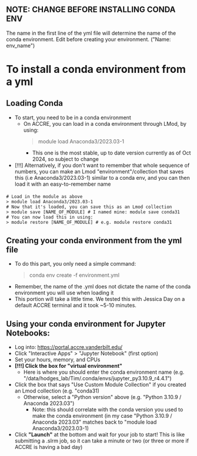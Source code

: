 ## NOTE: CHANGE BEFORE INSTALLING CONDA ENV
The name in the first line of the yml file will determine the name of the conda environment. Edit before creating your environment. ("Name: env_name")

# To install a conda environment from a yml
## Loading Conda 
- To start, you need to be in a conda environment
  - On ACCRE, you can load in a conda environment through LMod, by using:
      > module load Anaconda3/2023.03-1
      - This one is the most stable, up to date version currently as of Oct 2024, so subject to change
- [!!!] Alternatively, if you don't want to remember that whole sequence of numbers, you can make an Lmod "environment"/collection that saves this (i.e Anaconda3/2023.03-1) similar to a conda env, and you can then load it with an easy-to-remember name
####
    # Load in the module as above
    > module load Anaconda3/2023.03-1
    # Now that it's loaded, you can save this as an Lmod collection
    > module save [NAME_OF_MODULE] # I named mine: module save conda31
    # You can now load this in using:
    > module restore [NAME_OF_MODULE] # e.g. module restore conda31

## Creating your conda environment from the yml file 
- To do this part, you only need a simple command:
    > conda env create -f environment.yml
- Remember, the name of the .yml does not dictate the name of the conda environment you will use when loading it
- This portion will take a little time. We tested this with Jessica Day on a default ACCRE terminal and it took ~5-10 minutes.

## Using your conda environment for Jupyter Notebooks:
- Log into: https://portal.accre.vanderbilt.edu/
- Click "Interactive Apps" > "Jupyter Notebook" (first option)
- Set your hours, memory, and CPUs
- **[!!!] Click the box for "virtual environment"**
  - Here is where you should enter the conda environment name (e.g. "/data/hodges_lab/Tim/.conda/envs/jupyter_py3.10.9_r4.4.1")
- Click the box that says "Use Custom Module Collection" if you created an Lmod collection (e.g. "conda31)
  - Otherwise, select a "Python version" above (e.g. "Python 3.10.9 / Anaconda 2023.03")
    - Note: this should correlate with the conda version you used to make the conda environment (in my case "Python 3.10.9 / Anaconda 2023.03" matches back to "module load Anaconda3/2023.03-1)
- Click **"Launch"** at the bottom and wait for your job to start! This is like submitting a .slrm job, so it can take a minute or two (or three or more if ACCRE is having a bad day)
